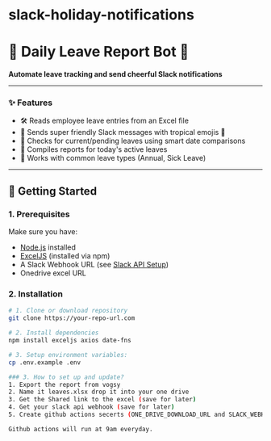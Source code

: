 # slack-holiday-notifications

# 🌴 **Daily Leave Report Bot** 🌴
**Automate leave tracking and send cheerful Slack notifications**

---

### ✨ **Features**
- 🛠️ Reads employee leave entries from an Excel file
- 🎉 Sends super friendly Slack messages with tropical emojis 🌺
- 📅 Checks for current/pending leaves using smart date comparisons
- 🎯 Compiles reports for today's active leaves
- 🚀 Works with common leave types (Annual, Sick Leave)

---

## 🚀 Getting Started

### 1. Prerequisites
Make sure you have:
- [Node.js](https://nodejs.org) installed
- [ExcelJS](https://www.npmjs.com/package/exceljs) (installed via npm)
- A Slack Webhook URL (see [Slack API Setup](https://api.slack.com/messaging/webhooks))
- Onedrive excel URL

### 2. Installation
```bash
# 1. Clone or download repository
git clone https://your-repo-url.com

# 2. Install dependencies
npm install exceljs axios date-fns

# 3. Setup environment variables:
cp .env.example .env

### 3. How to set up and update?
1. Export the report from vogsy
2. Name it leaves.xlsx drop it into your one drive 
3. Get the Shared link to the excel (save for later)
4. Get your slack api webhook (save for later)
5. Create github actions secerts (ONE_DRIVE_DOWNLOAD_URL and SLACK_WEBHOOK_URL)

Github actions will run at 9am everyday. 
